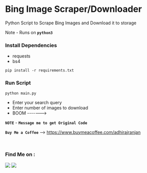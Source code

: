# Bing Image Scraper/Downloader
Python Script to Scrape Bing Images and Download it to storage

Note - Runs on **`python3`**

### Install Dependencies
- requests
- bs4

```
pip install -r requirements.txt
```

### Run Script
```
python main.py
```
- Enter your search query
- Enter number of images to download
- BOOM ------->


**`NOTE`** - **`Message me to get Original Code`**

**`Buy Me a Coffee`**
--> https://www.buymeacoffee.com/adhirajranjan

<br/>

### Find Me on :
<p align="left">
  <a href="https://github.com/adhiraj-ranjan" target="_blank"><img src="https://img.shields.io/badge/Github-ADHIRAJ--RANJAN-green?style=for-the-badge&logo=github"></a>
  <a href="https://www.instagram.com/adhirajranjan.i" target="_blank"><img src="https://img.shields.io/badge/IG-adhiraj_ranjan-red?style=for-the-badge&logo=instagram"></a>
</p>

